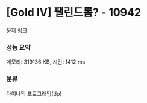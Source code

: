 # [Gold IV] 팰린드롬? - 10942 

[문제 링크](https://www.acmicpc.net/problem/10942) 

### 성능 요약

메모리: 319136 KB, 시간: 1412 ms

### 분류

다이나믹 프로그래밍(dp)

